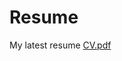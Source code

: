 # Resume
My latest resume
[CV.pdf]((https://github.com/manojsh55/Resume/blob/main/Curriculum_Vitae.pdf))
